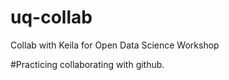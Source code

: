# uq-collab
Collab with Keila for Open Data Science Workshop

#Practicing collaborating with github.